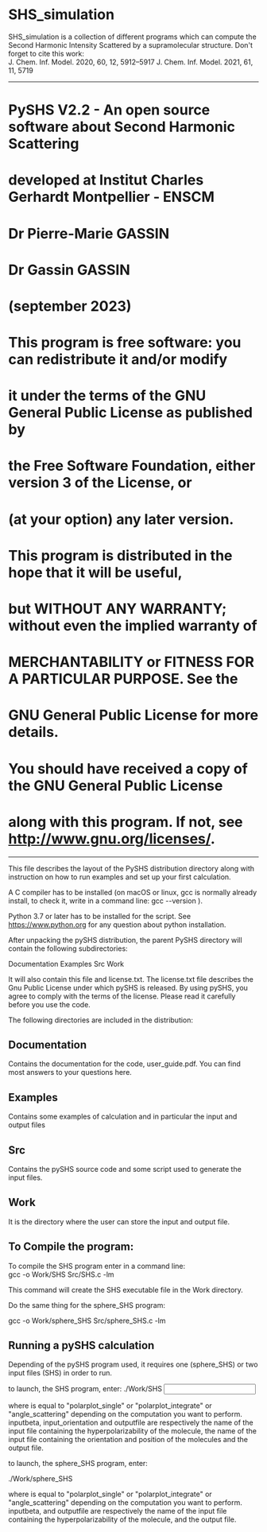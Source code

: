 # SHS_simulation
SHS_simulation is a collection of different programs which can compute the Second Harmonic Intensity Scattered by a supramolecular structure.
Don't forget to cite this work:              
J. Chem. Inf. Model. 2020, 60, 12, 5912–5917
J. Chem. Inf. Model. 2021, 61, 11, 5719


**********************************************************************************
#    PySHS V2.2 - An open source software about Second Harmonic Scattering 
#   developed at Institut Charles Gerhardt Montpellier - ENSCM
#   Dr Pierre-Marie GASSIN
#   Dr Gassin GASSIN
#    (september 2023)  
#
#   This program is free software: you can redistribute it and/or modify
#   it under the terms of the GNU General Public License as published by
#   the Free Software Foundation, either version 3 of the License, or
#   (at your option) any later version.
#
#   This program is distributed in the hope that it will be useful,
#   but WITHOUT ANY WARRANTY; without even the implied warranty of
#   MERCHANTABILITY or FITNESS FOR A PARTICULAR PURPOSE.  See the
#   GNU General Public License for more details.
#
#   You should have received a copy of the GNU General Public License
#   along with this program.  If not, see <http://www.gnu.org/licenses/>.
**********************************************************************************


This file describes the layout of the PySHS distribution directory along 
with instruction on how to run examples and set up your first calculation.

A C compiler has to be installed (on macOS or linux, gcc is normally already install, to check it, write in a command line: gcc --version  ).

Python 3.7 or later has to be installed for the script. See https://www.python.org for any question about python installation. 

After unpacking the pySHS distribution, the parent PySHS directory will contain
the following subdirectories:

Documentation
Examples 
Src
Work


It will also contain this file and license.txt. The license.txt file
describes the Gnu Public License under which pySHS is released. By
using pySHS, you agree to comply with the terms of the
license. Please read it carefully before you use the code. 

The following directories are included in the distribution:

Documentation
------------
Contains the documentation for the code, user_guide.pdf.
You can find most answers to your questions here. 

Examples
--------
Contains some examples of calculation and in particular the input and output files

Src
---
Contains the pySHS source code and some script used to generate the input files.

Work
----
It is the directory where the user can store the input and output file. 


To Compile the program:
-----------------------

To compile the SHS program enter in a command line:  
gcc -o Work/SHS Src/SHS.c -lm

This command will create the SHS executable file in the Work directory.

Do the same thing for the sphere_SHS program:

gcc -o Work/sphere_SHS Src/sphere_SHS.c -lm


Running a pySHS calculation
----------------------------
Depending of the pySHS program used, it requires one (sphere_SHS) or two input files (SHS) in order to run. 

 to launch, the SHS program, enter:
./Work/SHS <Keyword> <inputbeta> <input orientation> <outputfile>

where <Keyword> is equal to "polarplot_single" or "polarplot_integrate" or "angle_scattering" depending on the computation you want to perform.
inputbeta, input_orientation and outputfile are respectively the name of the input file containing the hyperpolarizability of the molecule, the  name of the input file containing the orientation and position of the molecules and the output file.


to launch, the sphere_SHS program, enter:

./Work/sphere_SHS <Keyword> <inputbeta> <outputfile>

where <Keyword> is equal to "polarplot_single" or "polarplot_integrate" or "angle_scattering" depending on the computation you want to perform.
inputbeta, and outputfile are respectively the name of the input file containing the hyperpolarizability of the molecule,  and the output file. 

